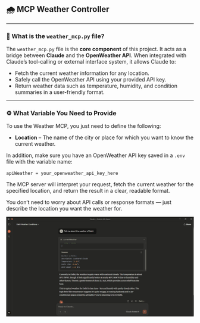 ## 🌧️ MCP Weather Controller

---

### 📏 What is the `weather_mcp.py` file?

The `weather_mcp.py` file is the **core component** of this project. It acts as a bridge between **Claude** and the **OpenWeather API**. When integrated with Claude’s tool-calling or external interface system, it allows Claude to:

* Fetch the current weather information for any location.
* Safely call the OpenWeather API using your provided API key.
* Return weather data such as temperature, humidity, and condition summaries in a user-friendly format.

---

### ⚙️ What Variable You Need to Provide

To use the Weather MCP, you just need to define the following:

* **Location** – The name of the city or place for which you want to know the current weather.

In addition, make sure you have an OpenWeather API key saved in a `.env` file with the variable name:

```
apiWeather = your_openweather_api_key_here
```

The MCP server will interpret your request, fetch the current weather for the specified location, and return the result in a clear, readable format.

You don’t need to worry about API calls or response formats — just describe the location you want the weather for.

![alt text](image.png)